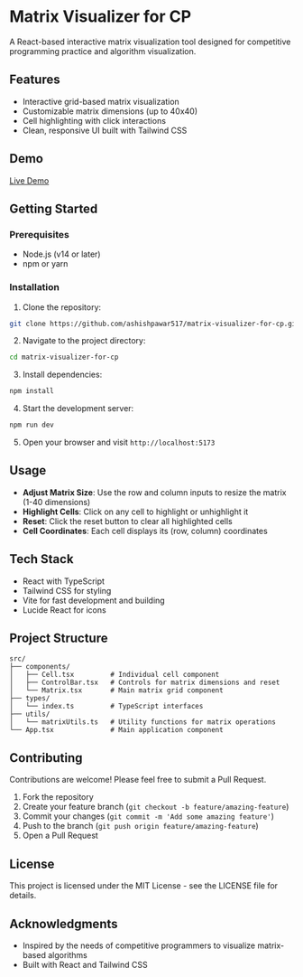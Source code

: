 # Matrix Visualizer for CP

A React-based interactive matrix visualization tool designed for competitive programming practice and algorithm visualization.

## Features

- Interactive grid-based matrix visualization
- Customizable matrix dimensions (up to 40x40)
- Cell highlighting with click interactions
- Clean, responsive UI built with Tailwind CSS

## Demo

[Live Demo](https://matrix-visualizer.netlify.app/) 

<!-- ![Matrix Visualizer Screenshot](./screenshot.png) -->

## Getting Started

### Prerequisites

- Node.js (v14 or later)
- npm or yarn

### Installation

1. Clone the repository:

```bash
git clone https://github.com/ashishpawar517/matrix-visualizer-for-cp.git
```

2. Navigate to the project directory:

```bash
cd matrix-visualizer-for-cp
```

3. Install dependencies:

```bash
npm install
```

4. Start the development server:

```bash
npm run dev
```

5. Open your browser and visit `http://localhost:5173`

## Usage

- **Adjust Matrix Size**: Use the row and column inputs to resize the matrix (1-40 dimensions)
- **Highlight Cells**: Click on any cell to highlight or unhighlight it
- **Reset**: Click the reset button to clear all highlighted cells
- **Cell Coordinates**: Each cell displays its (row, column) coordinates

## Tech Stack

- React with TypeScript
- Tailwind CSS for styling
- Vite for fast development and building
- Lucide React for icons

## Project Structure

```
src/
├── components/
│   ├── Cell.tsx         # Individual cell component
│   ├── ControlBar.tsx   # Controls for matrix dimensions and reset
│   └── Matrix.tsx       # Main matrix grid component
├── types/
│   └── index.ts         # TypeScript interfaces
├── utils/
│   └── matrixUtils.ts   # Utility functions for matrix operations
└── App.tsx              # Main application component
```

## Contributing

Contributions are welcome! Please feel free to submit a Pull Request.

1. Fork the repository
2. Create your feature branch (`git checkout -b feature/amazing-feature`)
3. Commit your changes (`git commit -m 'Add some amazing feature'`)
4. Push to the branch (`git push origin feature/amazing-feature`)
5. Open a Pull Request

## License

This project is licensed under the MIT License - see the LICENSE file for details.

## Acknowledgments

- Inspired by the needs of competitive programmers to visualize matrix-based algorithms
- Built with React and Tailwind CSS

